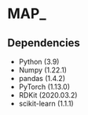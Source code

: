 # MAP_
## Dependencies
- Python (3.9)
- Numpy (1.22.1)
- pandas (1.4.2)
- PyTorch (1.13.0)
- RDKit (2020.03.2)
- scikit-learn (1.1.1)
